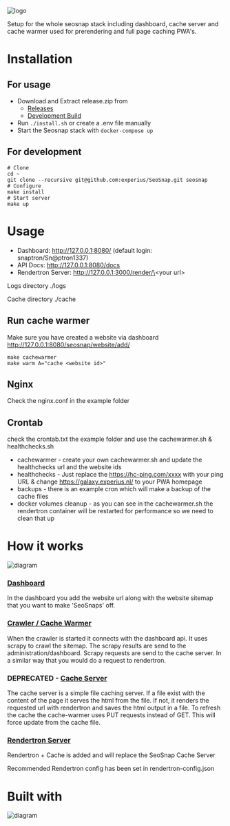 ![logo](https://github.com/experius/SeoSnap/raw/master/assets/logo.png)

Setup for the whole seosnap stack including dashboard, cache server and cache warmer used for prerendering and full
 page caching PWA's.
 
# Installation
## For usage
* Download and Extract release.zip from
  * [Releases](https://github.com/experius/SeoSnap/releases)
  * [Development Build](https://github.com/experius/SeoSnap/releases/tag/latest)
* Run `./install.sh` or create a .env file manually
* Start the Seosnap stack with `docker-compose up`

## For development
```
# Clone
cd ~
git clone --recursive git@github.com:experius/SeoSnap.git seosnap
# Configure
make install
# Start server
make up
```

# Usage
* Dashboard: http://127.0.0.1:8080/ (default login: snaptron/Sn@ptron1337)
* API Docs: http://127.0.0.1:8080/docs
* Rendertron Server: http://127.0.0.1:3000/render/\<your url\>

Logs directory ./logs

Cache directory ./cache

## Run cache warmer
Make sure you have created a website via dashboard http://127.0.0.1:8080/seosnap/website/add/
```
make cachewarmer 
make warm A="cache <website id>"
```

## Nginx

Check the nginx.conf in the example folder


## Crontab

check the crontab.txt the example folder and use the cachewarmer.sh & healthchecks.sh

 - cachewarmer - create your own cachewarmer.sh and update the healthchecks url and the website ids
 - healthchecks - Just replace the https://hc-ping.com/xxxx with your ping URL & change https://galaxy.experius.nl/ to your PWA homepage
 - backups - there is an example cron which will make a backup of the cache files
 - docker volumes cleanup - as you can see in the cachewarmer.sh the rendertron container will be restarted for performance so we need to clean that up


# How it works

![diagram](https://github.com/experius/SeoSnap/raw/master/assets/diagram.png)

### [Dashboard](https://github.com/experius/SeoSnap-Dashboard)
In the dashboard you add the website url along with the website sitemap that you want to make 'SeoSnaps' off.

### [Crawler / Cache Warmer](https://github.com/experius/SeoSnap-Cache-Warmer)
When the crawler is started it connects with the dashboard api. It uses scrapy to crawl the sitemap. The scrapy results are send to the administration/dashboard. Scrapy requests are send to the cache server. In a similar way that you would do a request to rendertron. 

### DEPRECATED - [Cache Server](https://github.com/experius/SeoSnap-Cache-Server)
The cache server is a simple file caching server. If a file exist with the content of the page it serves the html from the file. If not, it renders the requested url with rendertron and saves the html output in a file. To refresh the cache the cache-warmer uses PUT requests instead of GET. This will force update from the cache file.

### [Rendertron Server](https://github.com/experius/rendertron/tree/docker)
Rendertron + Cache is added and will replace the SeoSnap Cache Server

Recommended Rendertron config has been set in rendertron-config.json

# Built with
![diagram](https://github.com/experius/SeoSnap/raw/master/assets/software.png)